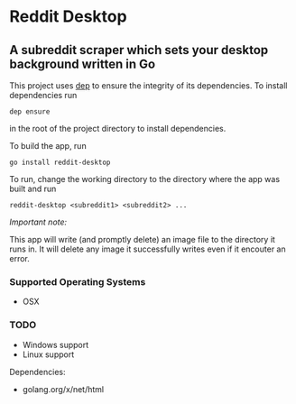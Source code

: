# Reddit Desktop

A subreddit scraper which sets your desktop background
written in Go
---

This project uses [dep](https://github.com/golang/dep) to ensure the
integrity of its dependencies. To install dependencies run

`dep ensure`

in the root of the project directory to install dependencies.

To build the app, run

`go install reddit-desktop`

To run, change the working directory to the directory
where the app was built and run

`reddit-desktop <subreddit1> <subreddit2> ...`

*Important note:*

This app will write (and promptly delete) an image file to
the directory it runs in. It will delete any image it successfully writes even if it encouter an error.

### Supported Operating Systems
- OSX

### TODO
- Windows support
- Linux support

Dependencies:
- golang.org/x/net/html
